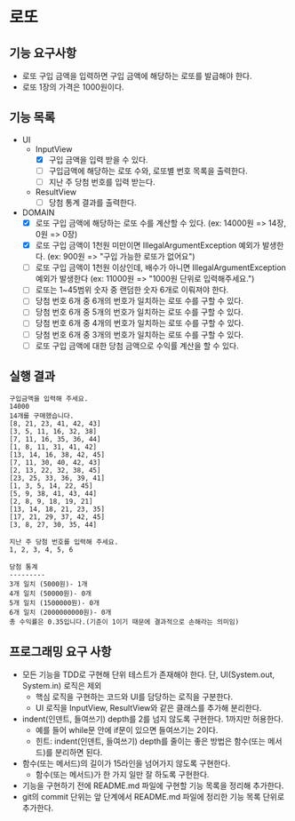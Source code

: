 # 로또
## 기능 요구사항
* 로또 구입 금액을 입력하면 구입 금액에 해당하는 로또를 발급해야 한다.
* 로또 1장의 가격은 1000원이다.

## 기능 목록
* UI
  * InputView
    * [X] 구입 금액을 입력 받을 수 있다.
    * [ ] 구입금액에 해당하는 로또 수와, 로또별 번호 목록을 출력한다.
    * [ ] 지난 주 당첨 번호를 입력 받는다.
  * ResultView
    * [ ] 당첨 통계 결과를 출력한다.
    
* DOMAIN
    * [X] 로또 구입 금액에 해당하는 로또 수를 계산할 수 있다. (ex: 14000원 => 14장, 0원 => 0장)
    * [X] 로또 구입 금액이 1천원 미만이면 IllegalArgumentException 예외가 발생한다. (ex: 900원 => "구입 가능한 로또가 없어요")
    * [ ] 로또 구입 금액이 1천원 이상인데, 배수가 아니면 IllegalArgumentException 예외가 발생한다 (ex: 11000원 => "1000원 단위로 입력해주세요.")
    * [ ] 로또는 1~45범위 숫자 중 랜덤한 숫자 6개로 이뤄져야 한다.
    * [ ] 당첨 번호 6개 중 6개의 번호가 일치하는 로또 수를 구할 수 있다.
    * [ ] 당첨 번호 6개 중 5개의 번호가 일치하는 로또 수를 구할 수 있다.
    * [ ] 당첨 번호 6개 중 4개의 번호가 일치하는 로또 수를 구할 수 있다.
    * [ ] 당첨 번호 6개 중 3개의 번호가 일치하는 로또 수를 구할 수 있다.
    * [ ] 로또 구입 금액에 대한 당첨 금액으로 수익률 계산을 할 수 있다.

## 실행 결과
```
구입금액을 입력해 주세요.
14000
14개를 구매했습니다.
[8, 21, 23, 41, 42, 43]
[3, 5, 11, 16, 32, 38]
[7, 11, 16, 35, 36, 44]
[1, 8, 11, 31, 41, 42]
[13, 14, 16, 38, 42, 45]
[7, 11, 30, 40, 42, 43]
[2, 13, 22, 32, 38, 45]
[23, 25, 33, 36, 39, 41]
[1, 3, 5, 14, 22, 45]
[5, 9, 38, 41, 43, 44]
[2, 8, 9, 18, 19, 21]
[13, 14, 18, 21, 23, 35]
[17, 21, 29, 37, 42, 45]
[3, 8, 27, 30, 35, 44]

지난 주 당첨 번호를 입력해 주세요.
1, 2, 3, 4, 5, 6

당첨 통계
---------
3개 일치 (5000원)- 1개
4개 일치 (50000원)- 0개
5개 일치 (1500000원)- 0개
6개 일치 (2000000000원)- 0개
총 수익률은 0.35입니다.(기준이 1이기 때문에 결과적으로 손해라는 의미임)
```

## 프로그래밍 요구 사항
* 모든 기능을 TDD로 구현해 단위 테스트가 존재해야 한다. 단, UI(System.out, System.in) 로직은 제외
  * 핵심 로직을 구현하는 코드와 UI를 담당하는 로직을 구분한다.
  * UI 로직을 InputView, ResultView와 같은 클래스를 추가해 분리한다.
* indent(인덴트, 들여쓰기) depth를 2를 넘지 않도록 구현한다. 1까지만 허용한다.
  * 예를 들어 while문 안에 if문이 있으면 들여쓰기는 2이다.
  * 힌트: indent(인덴트, 들여쓰기) depth를 줄이는 좋은 방법은 함수(또는 메서드)를 분리하면 된다.
* 함수(또는 메서드)의 길이가 15라인을 넘어가지 않도록 구현한다.
  * 함수(또는 메서드)가 한 가지 일만 잘 하도록 구현한다.
* 기능을 구현하기 전에 README.md 파일에 구현할 기능 목록을 정리해 추가한다.
* git의 commit 단위는 앞 단계에서 README.md 파일에 정리한 기능 목록 단위로 추가한다.
